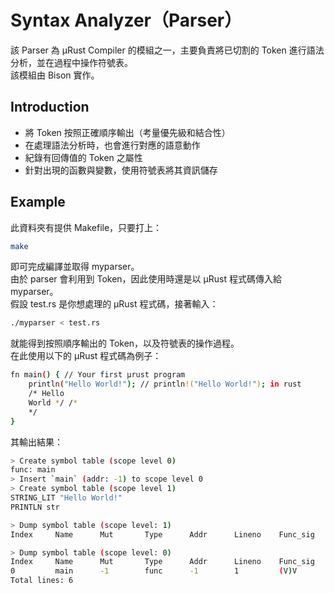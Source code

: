 # Syntax Analyzer（Parser）
該 Parser 為 μRust Compiler 的模組之一，主要負責將已切割的 Token 進行語法分析，並在過程中操作符號表。  
該模組由 Bison 實作。
## Introduction
- 將 Token 按照正確順序輸出（考量優先級和結合性）
- 在處理語法分析時，也會進行對應的語意動作
- 紀錄有回傳值的 Token 之屬性
- 針對出現的函數與變數，使用符號表將其資訊儲存
## Example
此資料夾有提供 Makefile，只要打上：
```sh
make
```
即可完成編譯並取得 myparser。  
由於 parser 會利用到 Token，因此使用時還是以 μRust 程式碼傳入給 myparser。  
假設 test.rs 是你想處理的 μRust 程式碼，接著輸入：
```sh
./myparser < test.rs
```
就能得到按照順序輸出的 Token，以及符號表的操作過程。  
在此使用以下的 μRust 程式碼為例子：
```sh
fn main() { // Your first μrust program
    println("Hello World!"); // println!("Hello World!"); in rust
    /* Hello 
    World */ /*
    */
}
```
其輸出結果：
```sh
> Create symbol table (scope level 0)
func: main
> Insert `main` (addr: -1) to scope level 0
> Create symbol table (scope level 1)
STRING_LIT "Hello World!"
PRINTLN str

> Dump symbol table (scope level: 1)
Index     Name      Mut       Type      Addr      Lineno    Func_sig  

> Dump symbol table (scope level: 0)
Index     Name      Mut       Type      Addr      Lineno    Func_sig  
0         main      -1        func      -1        1         (V)V      
Total lines: 6
```
